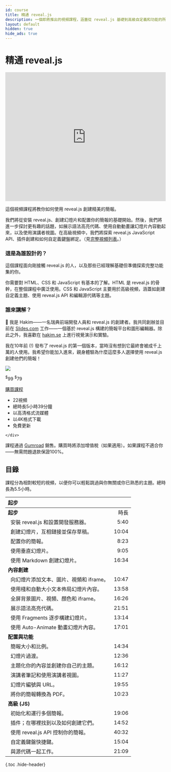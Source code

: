 ```yaml
---
id: course
title: 精通 reveal.js
description: 一個即將推出的視頻課程，涵蓋從 reveal.js 基礎到高級自定義和功能的所有內容。
layout: default
hidden: true
hide_ads: true
---
```


# 精通 reveal.js

<iframe width="100%" height="405" src="https://www.youtube.com/embed/6-uWaBcqguc?color=white&controls=1&modestbranding=1&rel=0" frameborder="0" allow="accelerometer; autoplay; clipboard-write; encrypted-media; gyroscope; picture-in-picture" allowfullscreen></iframe>

這個視頻課程將教你如何使用 reveal.js 創建精美的簡報。

我們將從安裝 reveal.js、創建幻燈片和配置你的簡報的基礎開始。然後，我們將進一步探討更有趣的話題，如展示語法高亮代碼、使用自動動畫讓幻燈片內容動起來，以及使用演講者視圖。在高級視頻中，我們將探索 reveal.js JavaScript API、插件創建和如何自定義鍵盤綁定。（見[完整視頻列表](#table-of-contents)。）

### 這是為誰設計的？
這個課程面向剛接觸 reveal.js 的人，以及那些已經理解基礎但準備探索完整功能集的你。

你需要對 HTML、CSS 和 JavaScript 有基本的了解。HTML 是 reveal.js 的骨幹，在整個課程中廣泛使用。CSS 和 JavaScript 主要用於高級視頻，涵蓋如創建自定義主題、使用 reveal.js API 和編輯源代碼等主題。

### 誰來講解？
👋 我是 Hakim——一名瑞典前端開發人員和 reveal.js 的創建者。我共同創辦並目前在 [Slides.com](https://slides.com) 工作——一個基於 reveal.js 構建的簡報平台和圖形編輯器。除此之外，我喜歡在 [hakim.se](https://hakim.se) 上進行視覺演示和實驗。

我在10年前 (!) 發布了 reveal.js 的第一個版本，當時沒有想到它最終會被成千上萬的人使用。我希望你能加入進來，親身體驗為什麼這麼多人選擇使用 reveal.js 創建他們的簡報！

<div class="buy-course">
	<div class="buy-course-thumb">
		<img src="/images/docs/mastering.svg">
	</div>
	<div class="buy-course-action">
		<p class="buy-course-price">
			<span class="old-price"><sup>$</sup>99</span>
			<span><sup>$</sup>79</span>
		</p>
		<a class="gumroad-button" href="https://gum.co/reveal-js/v0sz80d?wanted=true" target="_blank" data-gumroad-single-product="true">購買課程</a>
	</div>
	<div class="buy-course-data">
		<ul>
			<li>22視頻</li>
			<li>總時長5小時39分鐘</li>
			<li>以高清格式流媒體</li>
			<li>以4K格式下載</li>
			<li>免費更新</li>
		</ul>


	</div>
</div>
<script src="https://gumroad.com/js/gumroad.js"></script>

課程通過 [Gumroad](https://gumroad.com/) 銷售。購買時將添加增值稅（如果適用）。如果課程不適合你——無需問題退款保證100%。

## 目錄
課程分為相對較短的視頻，以便你可以輕鬆跳過與你無關或你已熟悉的主題。總時長為5.5小時。

| 起步             | <!-- -->  |
| :-                | -:        |
| **起步** | 時長  |
| &nbsp; 安裝 reveal.js 和設置開發服務器。 | 5:40
| &nbsp; 創建幻燈片，互相鏈接並保存草稿。 | 10:04
| &nbsp; 配置你的簡報。 | 8:23
| &nbsp; 使用垂直幻燈片。 | 9:05
| &nbsp; 使用 Markdown 創建幻燈片。 | 16:34
| **內容創建**  |
| &nbsp; 向幻燈片添加文本、圖片、視頻和 iframe。 | 10:47
| &nbsp; 使用棧和自動大小文本佈局幻燈片內容。 | 13:58
| &nbsp; 全屏背景圖片、視頻、顏色和 iframe。 | 16:26
| &nbsp; 展示語法高亮代碼。 | 21:51
| &nbsp; 使用 Fragments 逐步構建幻燈片。 | 13:14
| &nbsp; 使用 Auto-Animate 動畫幻燈片內容。 | 17:01
| **配置與功能**  |
| &nbsp; 簡報大小和比例。 | 14:34
| &nbsp; 幻燈片過渡。 | 12:36
| &nbsp; 主題化你的內容並創建你自己的主題。 | 16:12
| &nbsp; 演講者筆記和使用演講者視圖。 | 11:27
| &nbsp; 幻燈片編號與 URL。 | 19:55
| &nbsp; 將你的簡報轉換為 PDF。 | 10:23
| **高級 (JS)** |
| &nbsp; 初始化和運行多個簡報。 | 19:06
| &nbsp; 插件；在哪裡找到以及如何創建它們。 | 14:52
| &nbsp; 使用 reveal.js API 控制你的簡報。 | 40:32
| &nbsp; 自定義鍵盤快捷鍵。 | 15:04
| &nbsp; 與源代碼一起工作。 | 21:09
{.toc .hide-header}
